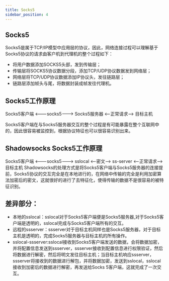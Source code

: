 ```yaml
---
title: Socks5
sidebar_position: 4
---
```


## Socks5
Socks5是属于TCP/IP模型中应用层的协议，因此，网络连接过程可以理解基于Socks5协议的请求由客户机到代理机的整个过程如下：
* 将用户数据添加SOCKS5头部，发到传输层；
* 传输层将SOCKS5协议数据分段，添加TCP/UDP协议数据发到网络层；
* 网络层将TCP/UDP协议数据添加IP协议头，发往链路层；
* 链路层添加帧头与尾，将数据封装成帧发往代理机。

## Socks5工作原理
Socks5客户端 <---socks5---> Socks5服务器 <—正常请求—> 目标主机

Socks5客户端在与Socks5服务器交互的整个过程是有可能暴露在整个互联网中的，因此很容易被监控到，根据协议特征也可以很容易识别出来。

## Shadowsocks Socks5工作原理
Socks5客户端 <---socks5---> sslocal <–密文–> ss-server <—正常请求—> 目标主机
Shadowsocks的处理方式是将Socks5客户端与Socks5服务器的连接提前，Socks5协议的交互完全是在本地进行的，在网络中传输的完全是利用加密算法加密后的密文，这就很好的进行了去特征化，使得传输的数据不是很容易的被特征识别。

## 差异部分：
* 本地的sslocal：sslocal对于Socks5客户端便是Socks5服务器,对于Socks5客户端是透明的，sslocal完成与Socks5客户端所有的交互。
* 远程的ssserver：ssserver对于目标主机同样也是Socks5服务器，对于目标主机是透明的，完成Socks5服务器与目标主机的所有操作。
* sslocal-ssserver:sslocal接收到Socks5客户端发送的数据，会将数据加密，并将配置信息发送到ssserver，ssserver接收到配置信息进行权限验证，然后将数据进行解密，然后将明文发往目标主机；当目标主机响应ssserver，ssserver将接收到的数据进行解包，并将数据加密，发送到sslocal，sslocal接收到加密后的数据进行解密，再发送给Socks 5客户端，这就完成了一次交互。

